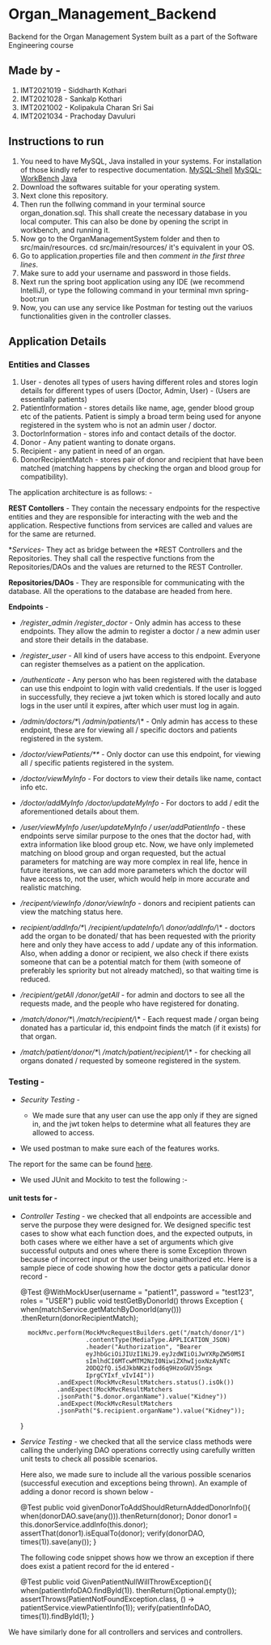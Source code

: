 # Organ_Management_Backend
Backend for the Organ Management System built as a part of the Software Engineering course

## Made by - 
1. IMT2021019 - Siddharth Kothari
2. IMT2021028 - Sankalp Kothari
3. IMT2021002 - Kolipakula Charan Sri Sai
4. IMT2021034 - Prachoday Davuluri

## Instructions to run
1. You need to have MySQL, Java installed in your systems. For installation of those kindly refer to 
respective documentation. 
    [MySQL-Shell](https://dev.mysql.com/downloads/shell/)
    [MySQL-WorkBench](https://dev.mysql.com/downloads/workbench/)
    [Java](https://www.oracle.com/in/java/technologies/downloads/)
2. Download the softwares suitable for your operating system.
3. Next clone this repository.
4. Then run the follwing command in your terminal source organ_donation.sql. This shall create the necessary database in you local computer. This can also be done by opening the script in workbench, and running it.
5. Now go to the OrganManagementSystem folder and then to src/main/resources. cd src/main/resources/ it's equivalent in your OS.
6. Go to application.properties file and then *comment in the first three lines*.
7. Make sure to add your username and password in those fields.
8. Next run the spring boot application using any IDE (we recommend IntelliJ), or type the following command in your terminal mvn spring-boot:run
9. Now, you can use any service like Postman for testing out the variuos functionalities given in the controller classes.

## Application Details
### Entities and Classes
1. User - denotes all types of users having different roles and stores login details for different types of users (Doctor, Admin, User) - (Users are essentially patients)
2. PatientInformation - stores details like name, age, gender blood group etc of the patients. Patient is simply a broad term being used for anyone registered in the system who is not an admin user / doctor.
3. DoctorInformation - stores info and contact details of the doctor.
4. Donor - Any patient wanting to donate organs.
5. Recipient - any patient in need of an organ.
6. DonorRecipientMatch - stores pair of donor and recipient that have been matched (matching happens by checking the organ and blood group for compatibility).

The application architecture is as follows: -

**REST Contollers** - 
They contain the necessary endpoints for the respective entities and they are responsible for interacting with the web and the application. Respective functions from services are called and values are for the same are returned.

**Services*- They act as bridge between the *REST Controllers and the Repositories. They shall call the respective functions from the Repositories/DAOs and the values are returned to the REST Controller.

**Repositories/DAOs** - 
They are responsible for communicating with the database. All the operations to the database are headed from here. 

**Endpoints** - 
* */register_admin /register_doctor* - Only admin has access to these endpoints. They allow the admin to register a doctor / a new admin user and store their details in the database.

* */register_user* - All kind of users have access to this endpoint. Everyone can register themselves as a patient on the application.

* */authenticate* - Any person who has been registered with the database can use this endpoint to login with valid credentials. If the user is logged in successfully, they recieve a jwt token which is stored locally and auto logs in the user until it expires, after which user must log in again.

* */admin/doctors/\*\ /admin/patients/\\** - Only admin has access to these endpoint, these are for viewing all / specific doctors and patients registered in the system.

* */doctor/viewPatients/\*\** - Only doctor can use this endpoint, for viewing all / specific patients registered in the system.

* */doctor/viewMyInfo* - For doctors to view their details like name, contact info etc.

* */doctor/addMyInfo /doctor/updateMyInfo* - For doctors to add / edit the aforementioned details about them.

* */user/viewMyInfo /user/updateMyInfo / user/addPatientInfo* - these endpoints serve similar purpose to the ones that the doctor had, with extra information like blood group etc. Now, we have only implemeted matching on blood group and organ requested, but the actual parameters for matching are way more complex in real life, hence in future iterations, we can add more parameters which the doctor will have access to, not the user, which would help in more accurate and realistic matching.

* */recipent/viewInfo /donor/viewInfo* - donors and recipient patients can view the matching status here.

* *recipient/addInfo/\*\ /recipient/updateInfo/\\ donor/addInfo/\\** - doctors add the organ to be donated/ that has been requested with the priority here and only they have access to add / update any of this information. Also, when adding a donor or recipient, we also check if there exists someone that can be a potential match for them (with someone of preferably les spriority but not already matched), so that waiting time is reduced.

* */recipient/getAll /donor/getAll* - for admin and doctors to see all the requests made, and the people who have registered for donating.

* */match/donor/\*\ /match/recipient/\\** - Each request made / organ being donated has a particular id, this endpoint finds the match (if it exists) for that organ.

* */match/patient/donor/\*\ /match/patient/recipient/\\** - for checking all organs donated / requested by someone registered in the system.

### Testing - 
* *Security Testing* -
    * We made sure that any user can use the app only if they are signed in, and the jwt token helps to determine what all features they are allowed to access.

* We used postman to make sure each of the features works.

The report for the same can be found [here](https://github.com/siddharth-kothari9403/Organ_Management_Backend/blob/main/newman/doc.html).

* We used JUnit and Mockito to test the following :-
      
#### unit tests for - 

* *Controller Testing* - we checked that all endpoints are accessible and serve the purpose they were designed for.
    We designed specific test cases to show what each function does, and the expected outputs, in both cases where we either have a set of arguments which give successful outputs and ones where there is some Exception thrown because of incorrect input or the user being unaithorized etc. Here is a sample piece of code showing how the doctor gets a paticular donor record - 
    
    @Test
    @WithMockUser(username = "patient1",
        password = "test123", roles = "USER")
    public void testGetByDonorId() throws Exception {
        when(matchService.getMatchByDonorId(any()))
                 .thenReturn(donorRecipientMatch);

        mockMvc.perform(MockMvcRequestBuilders.get("/match/donor/1")
                        .contentType(MediaType.APPLICATION_JSON)
                        .header("Authorization", "Bearer
                        eyJhbGciOiJIUzI1NiJ9.eyJzdWIiOiJwYXRpZW50MSI
                        sImlhdCI6MTcwMTM2NzI0NiwiZXhwIjoxNzAyNTc
                        2ODQ2fQ.i5dJkbNKzifod6q9HzoGUV35ngx
                        IprgCYIxf_vIvI4I"))
                .andExpect(MockMvcResultMatchers.status().isOk())
                .andExpect(MockMvcResultMatchers
                .jsonPath("$.donor.organName").value("Kidney"))
                .andExpect(MockMvcResultMatchers
                .jsonPath("$.recipient.organName").value("Kidney"));
    }
    
    
* *Service Testing* - we checked that all the service class methods were calling the underlying DAO operations correctly using carefully written unit tests to check all possible scenarios.

  Here also, we made sure to include all the various possible scenarios (successful execution and exceptions being thrown). An example of adding a donor record is shown below -
  
  @Test
  public void givenDonorToAddShouldReturnAddedDonorInfo(){
      when(donorDAO.save(any())).thenReturn(donor);
      Donor donor1 = this.donorService.addInfo(this.donor);
      assertThat(donor1).isEqualTo(donor);
      verify(donorDAO, times(1)).save(any());
  }
  
  The following code snippet shows how we throw an exception if there does exist a patient record for the id entered -
  
  @Test
  public void GivenPatientNullWillThrowException(){
      when(patientInfoDAO.findById(1)).
            thenReturn(Optional.empty());
      assertThrows(PatientNotFoundException.class,
            () -> patientService.viewPatientInfo(1));
      verify(patientInfoDAO, times(1)).findById(1);
  }
  

We have similarly done for all controllers and services and controllers.
